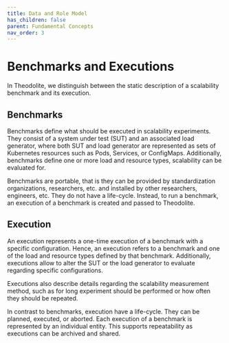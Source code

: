```yaml
---
title: Data and Role Model
has_children: false
parent: Fundamental Concepts
nav_order: 3
---
```


# Benchmarks and Executions

In Theodolite, we distinguish between the static description of a scalability benchmark and its execution.

## Benchmarks

Benchmarks define what should be executed in scalability experiments. They
consist of a system under test (SUT) and an associated load generator, where
both SUT and load generator are represented as sets of Kubernetes resources
such as Pods, Services, or ConfigMaps.
Additionally, benchmarks define one or more load and resource types, scalability
can be evaluated for.

[TODO]: # (Link to metrics)

Benchmarks are portable, that is they can be provided by standardization
organizations, researchers, etc. and installed by other researchers,
engineers, etc.
They do not have a life-cycle. Instead, to run a benchmark, an execution of a
benchmark is created and passed to Theodolite.

## Execution

An execution represents a one-time execution of a benchmark with a
specific configuration. Hence, an execution refers to a benchmark and one of
the load and resource types defined by that benchmark. Additionally, executions
allow to alter the SUT or the load generator to evaluate regarding specific
configurations.

Executions also describe details regarding the scalability measurement method,
such as for long experiment should be performed or how often they should be
repeated.

In contrast to benchmarks, execution have a life-cycle. They can be planned,
executed, or aborted. Each execution of a benchmark is represented by an
individual entity. This supports repeatability as executions can be archived
and shared.
